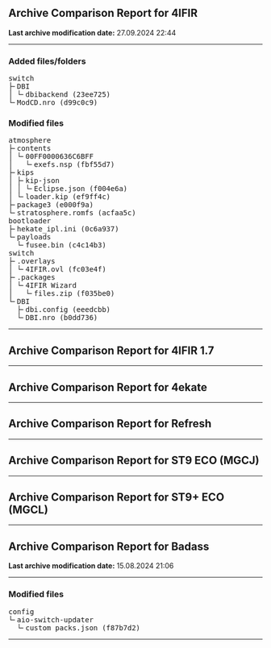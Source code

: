 <h2>Archive Comparison Report for <b>4IFIR</b></h2><b>Last archive modification date:</b> 27.09.2024 22:44<hr>

<h3>Added files/folders</h3>
<pre>switch
├╴DBI
│ └╴dbibackend (23ee725)
└╴ModCD.nro (d99c0c9)
</pre>
<h3>Modified files</h3>
<pre>atmosphere
├╴contents
│ └╴00FF0000636C6BFF
│   └╴exefs.nsp (fbf55d7)
├╴kips
│ ├╴kip-json
│ │ └╴Eclipse.json (f004e6a)
│ └╴loader.kip (ef9ff4c)
├╴package3 (e000f9a)
└╴stratosphere.romfs (acfaa5c)
bootloader
├╴hekate_ipl.ini (0c6a937)
└╴payloads
  └╴fusee.bin (c4c14b3)
switch
├╴.overlays
│ └╴4IFIR.ovl (fc03e4f)
├╴.packages
│ └╴4IFIR Wizard
│   └╴files.zip (f035be0)
└╴DBI
  ├╴dbi.config (eeedcbb)
  └╴DBI.nro (b0dd736)
</pre>
<hr>

<h2>Archive Comparison Report for <b>4IFIR 1.7</b></h2><hr>

<h2>Archive Comparison Report for <b>4ekate</b></h2><hr>

<h2>Archive Comparison Report for <b>Refresh</b></h2><hr>

<h2>Archive Comparison Report for <b>ST9 ECO (MGCJ)</b></h2><hr>

<h2>Archive Comparison Report for <b>ST9+ ECO (MGCL)</b></h2><hr>

<h2>Archive Comparison Report for <b>Badass</b></h2><b>Last archive modification date:</b> 15.08.2024 21:06<hr>

<h3>Modified files</h3>
<pre>config
└╴aio-switch-updater
  └╴custom_packs.json (f87b7d2)
</pre>
<hr>

